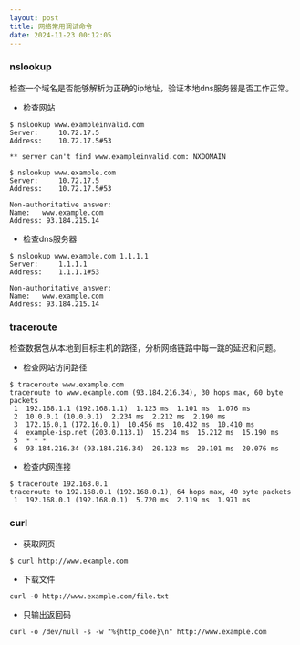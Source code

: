 ```yaml
---
layout: post
title: 网络常用调试命令
date: 2024-11-23 00:12:05
---
```


### nslookup

检查一个域名是否能够解析为正确的ip地址，验证本地dns服务器是否工作正常。

- 检查网站

```
$ nslookup www.exampleinvalid.com
Server:		10.72.17.5
Address:	10.72.17.5#53

** server can't find www.exampleinvalid.com: NXDOMAIN

$ nslookup www.example.com
Server:		10.72.17.5
Address:	10.72.17.5#53

Non-authoritative answer:
Name:	www.example.com
Address: 93.184.215.14
```

- 检查dns服务器

```
$ nslookup www.example.com 1.1.1.1
Server:		1.1.1.1
Address:	1.1.1.1#53

Non-authoritative answer:
Name:	www.example.com
Address: 93.184.215.14
```

### traceroute

检查数据包从本地到目标主机的路径，分析网络链路中每一跳的延迟和问题。

- 检查网站访问路径

```
$ traceroute www.example.com
traceroute to www.example.com (93.184.216.34), 30 hops max, 60 byte packets
 1  192.168.1.1 (192.168.1.1)  1.123 ms  1.101 ms  1.076 ms
 2  10.0.0.1 (10.0.0.1)  2.234 ms  2.212 ms  2.190 ms
 3  172.16.0.1 (172.16.0.1)  10.456 ms  10.432 ms  10.410 ms
 4  example-isp.net (203.0.113.1)  15.234 ms  15.212 ms  15.190 ms
 5  * * *
 6  93.184.216.34 (93.184.216.34)  20.123 ms  20.101 ms  20.076 ms
```

- 检查内网连接

```
$ traceroute 192.168.0.1
traceroute to 192.168.0.1 (192.168.0.1), 64 hops max, 40 byte packets
 1  192.168.0.1 (192.168.0.1)  5.720 ms  2.119 ms  1.971 ms
```

### curl

- 获取网页

```
$ curl http://www.example.com
```

- 下载文件

```
curl -O http://www.example.com/file.txt
```

- 只输出返回码

```
curl -o /dev/null -s -w "%{http_code}\n" http://www.example.com
```
